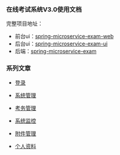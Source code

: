 
### 在线考试系统V3.0使用文档

完整项目地址：

- 前台ui：[spring-microservice-exam-web](https://gitee.com/wells2333/spring-microservice-exam-web.git)
- 后台ui：[spring-microservice-exam-ui](https://gitee.com/wells2333/spring-microservice-exam-ui.git)
- 后端：[spring-microservice-exam](https://gitee.com/wells2333/spring-microservice-exam.git)

### 系列文章

- [登录]()

- [系统管理]()

- [考务管理]()

- [系统监控]()

- [附件管理]()

- [个人资料]()
